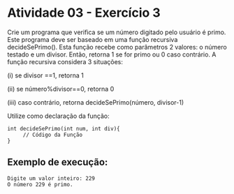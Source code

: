# Atividade 03 - Exercício 3

Crie um programa que verifica se um número digitado pelo usuário é primo. Este programa deve ser baseado em uma função recursiva decideSePrimo(). Esta função recebe como parâmetros 2 valores: o número testado e um divisor. Então, retorna 1 se for primo ou 0 caso contrário. A função recursiva considera 3 situações: 

(i) se divisor ==1, retorna 1

(ii) se número%divisor==0, retorna 0

(iii) caso contrário, retorna decideSePrimo(número, divisor-1) 

Utilize como declaração da função:

```
int decideSePrimo(int num, int div){
     // Código da Função
}
```

## Exemplo de execução:

```
Digite um valor inteiro: 229
O número 229 é primo.
```
